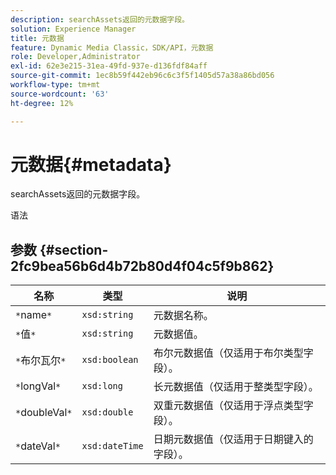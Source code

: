 ```yaml
---
description: searchAssets返回的元数据字段。
solution: Experience Manager
title: 元数据
feature: Dynamic Media Classic，SDK/API，元数据
role: Developer,Administrator
exl-id: 62e3e215-31ea-49fd-937e-d136fdf84aff
source-git-commit: 1ec8b59f442eb96c6c3f5f1405d57a38a86bd056
workflow-type: tm+mt
source-wordcount: '63'
ht-degree: 12%

---
```


# 元数据{#metadata}

searchAssets返回的元数据字段。

语法

## 参数 {#section-2fc9bea56b6d4b72b80d4f04c5f9b862}

| 名称 | 类型 | 说明 |
|---|---|---|
| `*`name`*` | `xsd:string` | 元数据名称。 |
| `*`值`*` | `xsd:string` | 元数据值。 |
| `*`布尔瓦尔`*` | `xsd:boolean` | 布尔元数据值（仅适用于布尔类型字段）。 |
| `*`longVal`*` | `xsd:long` | 长元数据值（仅适用于整类型字段）。 |
| `*`doubleVal`*` | `xsd:double` | 双重元数据值（仅适用于浮点类型字段）。 |
| `*`dateVal`*` | `xsd:dateTime` | 日期元数据值（仅适用于日期键入的字段）。 |
